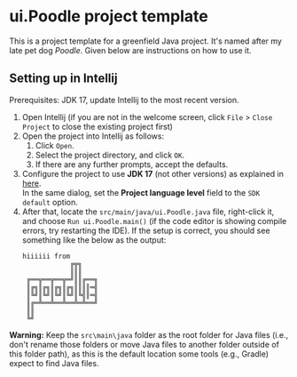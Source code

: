 # ui.Poodle project template

This is a project template for a greenfield Java project. It's named after my late pet dog _Poodle_. Given below are instructions on how to use it.

## Setting up in Intellij

Prerequisites: JDK 17, update Intellij to the most recent version.

1. Open Intellij (if you are not in the welcome screen, click `File` > `Close Project` to close the existing project first)
2. Open the project into Intellij as follows:
   1. Click `Open`.
   2. Select the project directory, and click `OK`.
   3. If there are any further prompts, accept the defaults.
3. Configure the project to use **JDK 17** (not other versions) as explained in [here](https://www.jetbrains.com/help/idea/sdk.html#set-up-jdk).<br>
   In the same dialog, set the **Project language level** field to the `SDK default` option.
4. After that, locate the `src/main/java/ui.Poodle.java` file, right-click it, and choose `Run ui.Poodle.main()` (if the code editor is showing compile errors, try restarting the IDE). If the setup is correct, you should see something like the below as the output:
   ```
   hiiiiii from
               ╔╦╗
               ║║║
    ╔══╦══╦══╦═╝║║╔══╗
    ║╔╗║╔╗║╔╗║╔╗║║║║═╣
    ║╚╝║╚╝║╚╝║╚╝║╚╣║═╣
    ║╔═╩══╩══╩══╩═╩══╝
    ║║
    ╚╝
   ```

**Warning:** Keep the `src\main\java` folder as the root folder for Java files (i.e., don't rename those folders or move Java files to another folder outside of this folder path), as this is the default location some tools (e.g., Gradle) expect to find Java files.

